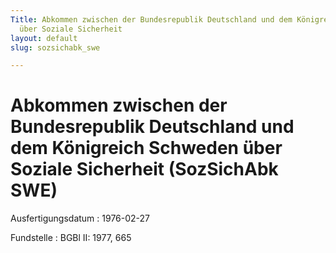 ```yaml
---
Title: Abkommen zwischen der Bundesrepublik Deutschland und dem Königreich Schweden
  über Soziale Sicherheit
layout: default
slug: sozsichabk_swe

---
```


# Abkommen zwischen der Bundesrepublik Deutschland und dem Königreich Schweden über Soziale Sicherheit (SozSichAbk SWE)

Ausfertigungsdatum
:   1976-02-27

Fundstelle
:   BGBl II: 1977, 665

